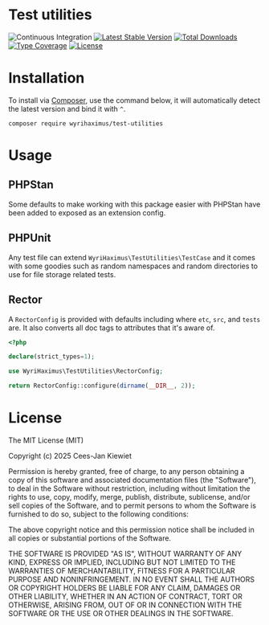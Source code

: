 # Test utilities

![Continuous Integration](https://github.com/wyrihaximus/php-test-utilities/workflows/Continuous%20Integration/badge.svg)
[![Latest Stable Version](https://poser.pugx.org/wyrihaximus/test-utilities/v/stable.png)](https://packagist.org/packages/wyrihaximus/test-utilities)
[![Total Downloads](https://poser.pugx.org/wyrihaximus/test-utilities/downloads.png)](https://packagist.org/packages/wyrihaximus/test-utilities/stats)
[![Type Coverage](https://shepherd.dev/github/WyriHaximus/php-test-utilities/coverage.svg)](https://shepherd.dev/github/WyriHaximus/php-test-utilities)
[![License](https://poser.pugx.org/wyrihaximus/test-utilities/license.png)](https://packagist.org/packages/wyrihaximus/test-utilities)

# Installation

To install via [Composer](http://getcomposer.org/), use the command below, it will automatically detect the latest version and bind it with `^`.

```
composer require wyrihaximus/test-utilities
```

# Usage

## PHPStan

Some defaults to make working with this package easier with PHPStan have been added to exposed as an extension config.

## PHPUnit

Any test file can extend `WyriHaximus\TestUtilities\TestCase` and it comes with some goodies such as random namespaces
and random directories to use for file storage related tests.

## Rector

A `RectorConfig` is provided with defaults including where `etc`, `src`, and `tests` are. It also converts all
doc tags to attributes that it's aware of.

```php
<?php

declare(strict_types=1);

use WyriHaximus\TestUtilities\RectorConfig;

return RectorConfig::configure(dirname(__DIR__, 2));
```

# License

The MIT License (MIT)

Copyright (c) 2025 Cees-Jan Kiewiet

Permission is hereby granted, free of charge, to any person obtaining a copy
of this software and associated documentation files (the "Software"), to deal
in the Software without restriction, including without limitation the rights
to use, copy, modify, merge, publish, distribute, sublicense, and/or sell
copies of the Software, and to permit persons to whom the Software is
furnished to do so, subject to the following conditions:

The above copyright notice and this permission notice shall be included in all
copies or substantial portions of the Software.

THE SOFTWARE IS PROVIDED "AS IS", WITHOUT WARRANTY OF ANY KIND, EXPRESS OR
IMPLIED, INCLUDING BUT NOT LIMITED TO THE WARRANTIES OF MERCHANTABILITY,
FITNESS FOR A PARTICULAR PURPOSE AND NONINFRINGEMENT. IN NO EVENT SHALL THE
AUTHORS OR COPYRIGHT HOLDERS BE LIABLE FOR ANY CLAIM, DAMAGES OR OTHER
LIABILITY, WHETHER IN AN ACTION OF CONTRACT, TORT OR OTHERWISE, ARISING FROM,
OUT OF OR IN CONNECTION WITH THE SOFTWARE OR THE USE OR OTHER DEALINGS IN THE
SOFTWARE.
